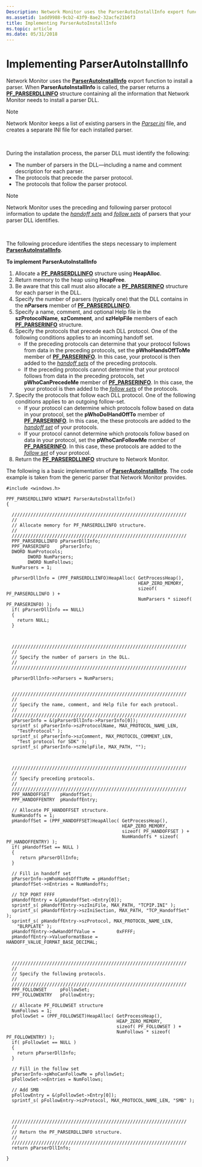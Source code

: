 ```yaml
---
Description: Network Monitor uses the ParserAutoInstallInfo export function to install a parser. When ParserAutoInstallInfo is called, the parser returns a PF\_PARSERDLLINFO structure containing all the information that Network Monitor needs to install a parser DLL.
ms.assetid: 1add9988-9cb2-43f9-8ae2-32acfe21b6f3
title: Implementing ParserAutoInstallInfo
ms.topic: article
ms.date: 05/31/2018
---
```


# Implementing ParserAutoInstallInfo

Network Monitor uses the [**ParserAutoInstallInfo**](parserautoinstallinfo.md) export function to install a parser. When **ParserAutoInstallInfo** is called, the parser returns a [**PF\_PARSERDLLINFO**](pf-parserdllinfo.md) structure containing all the information that Network Monitor needs to install a parser DLL.

> [!Note]  
> Network Monitor keeps a list of existing parsers in the [*Parser.ini*](p.md) file, and creates a separate INI file for each installed parser.

 

During the installation process, the parser DLL must identify the following:

-   The number of parsers in the DLL—including a name and comment description for each parser.
-   The protocols that precede the parser protocol.
-   The protocols that follow the parser protocol.

> [!Note]  
> Network Monitor uses the preceding and following parser protocol information to update the [*handoff sets*](h.md) and [*follow sets*](f.md) of parsers that your parser DLL identifies.

 

The following procedure identifies the steps necessary to implement [**ParserAutoInstallInfo**](parserautoinstallinfo.md).

**To implement ParserAutoInstallInfo**

1.  Allocate a [**PF\_PARSERDLLINFO**](pf-parserdllinfo.md) structure using **HeapAlloc**.
2.  Return memory to the heap using **HeapFree**.
3.  Be aware that this call must also allocate a [**PF\_PARSERINFO**](pf-parserinfo.md) structure for each parser in the DLL.
4.  Specify the number of parsers (typically one) that the DLL contains in the **nParsers** member of [**PF\_PARSERDLLINFO**](pf-parserdllinfo.md).
5.  Specify a name, comment, and optional Help file in the **szProtocolName**, **szComment**, and **szHelpFile** members of each [**PF\_PARSERINFO**](pf-parserinfo.md) structure.
6.  Specify the protocols that precede each DLL protocol. One of the following conditions applies to an incoming handoff set.
    -   If the preceding protocols can determine that your protocol follows from data in the preceding protocols, set the **pWhoHandsOffToMe** member of [**PF\_PARSERINFO**](pf-parserinfo.md). In this case, your protocol is then added to the [*handoff sets*](h.md) of the preceding protocols.
    -   If the preceding protocols cannot determine that your protocol follows from data in the preceding protocols, set **pWhoCanPrecedeMe** member of [**PF\_PARSERINFO**](pf-parserinfo.md). In this case, the your protocol is then added to the [*follow sets*](f.md) of the protocols.
7.  Specify the protocols that follow each DLL protocol. One of the following conditions applies to an outgoing follow-set.
    -   If your protocol can determine which protocols follow based on data in your protocol, set the **pWhoDoIHandOffTo** member of [**PF\_PARSERINFO**](pf-parserinfo.md). In this case, the these protocols are added to the [*handoff set*](h.md) of your protocols.
    -   If your protocol cannot determine which protocols follow based on data in your protocol, set the **pWhoCanFollowMe** member of [**PF\_PARSERINFO**](pf-parserinfo.md). In this case, these protocols are added to the [*follow set*](f.md) of your protocol.
8.  Return the [**PF\_PARSERDLLINFO**](pf-parserdllinfo.md) structure to Network Monitor.

The following is a basic implementation of [**ParserAutoInstallInfo**](parserautoinstallinfo.md). The code example is taken from the generic parser that Network Monitor provides.

``` syntax
#include <windows.h>

PPF_PARSERDLLINFO WINAPI ParserAutoInstallInfo() 
{

  /////////////////////////////////////////////////////////////////
  //
  // Allocate memory for PF_PARSERDLLINFO structure.
  //
  /////////////////////////////////////////////////////////////////
  PPF_PARSERDLLINFO pParserDllInfo; 
  PPF_PARSERINFO    pParserInfo;
  DWORD NumProtocols;
        DWORD NumParsers;
        DWORD NumFollows;
  NumParsers = 1;
  
  pParserDllInfo = (PPF_PARSERDLLINFO)HeapAlloc( GetProcessHeap(),
                                                 HEAP_ZERO_MEMORY,
                                                 sizeof( PF_PARSERDLLINFO ) +
                                                 NumParsers * sizeof( PF_PARSERINFO) );
  if( pParserDllInfo == NULL)
  {
    return NULL;
  }
  

    
  /////////////////////////////////////////////////////////////////
  //
  // Specify the number of parsers in the DLL.
  //
  /////////////////////////////////////////////////////////////////
  
  pParserDllInfo->nParsers = NumParsers;
  

  /////////////////////////////////////////////////////////////////
  // 
  // Specify the name, comment, and Help file for each protocol.
  // 
  /////////////////////////////////////////////////////////////////
  pParserInfo = &(pParserDllInfo->ParserInfo[0]);
  sprintf_s( pParserInfo->szProtocolName, MAX_PROTOCOL_NAME_LEN, 
    "TestProtocol" );
  sprintf_s( pParserInfo->szComment, MAX_PROTOCOL_COMMENT_LEN,
    "Test protocol for SDK" );
  sprintf_s( pParserInfo->szHelpFile, MAX_PATH, "");
  

  
  /////////////////////////////////////////////////////////////////
  //
  // Specify preceding protocols.
  //
  /////////////////////////////////////////////////////////////////
  PPF_HANDOFFSET    pHandoffSet;
  PPF_HANDOFFENTRY  pHandoffEntry;
  
  // Allocate PF_HANDOFFSET structure.
  NumHandoffs = 1;                   
  pHandoffSet = (PPF_HANDOFFSET)HeapAlloc( GetProcessHeap(),
                                           HEAP_ZERO_MEMORY,
                                           sizeof( PF_HANDOFFSET ) +
                                           NumHandoffs * sizeof( PF_HANDOFFENTRY) );
  if( pHandoffSet == NULL )
  {
     return pParserDllInfo;
  }

  // Fill in handoff set
  pParserInfo->pWhoHandsOffToMe = pHandoffSet;
  pHandoffSet->nEntries = NumHandoffs;

  // TCP PORT FFFF
  pHandoffEntry = &(pHandoffSet->Entry[0]);
  sprintf_s( pHandoffEntry->szIniFile, MAX_PATH, "TCPIP.INI" );
  sprintf_s( pHandoffEntry->szIniSection, MAX_PATH, "TCP_HandoffSet" );
  sprintf_s( pHandoffEntry->szProtocol, MAX_PROTOCOL_NAME_LEN, 
    "BLRPLATE" );
  pHandoffEntry->dwHandOffValue =        0xFFFF;
  pHandoffEntry->ValueFormatBase =       HANDOFF_VALUE_FORMAT_BASE_DECIMAL;    
  
  

  /////////////////////////////////////////////////////////////////
  //
  // Specify the following protocols.
  //
  /////////////////////////////////////////////////////////////////
  PPF_FOLLOWSET     pFollowSet;
  PPF_FOLLOWENTRY   pFollowEntry;
 
  // Allocate PF_FOLLOWSET structure
  NumFollows = 1;
  pFollowSet = (PPF_FOLLOWSET)HeapAlloc( GetProcessHeap(),
                                         HEAP_ZERO_MEMORY,
                                         sizeof( PF_FOLLOWSET ) +
                                         NumFollows * sizeof( PF_FOLLOWENTRY) );
  if( pFollowSet == NULL )
  {
    return pParserDllInfo;
  }

  // Fill in the follow set
  pParserInfo->pWhoCanFollowMe = pFollowSet;
  pFollowSet->nEntries = NumFollows;

  // Add SMB
  pFollowEntry = &(pFollowSet->Entry[0]);
  sprintf_s( pFollowEntry->szProtocol, MAX_PROTOCOL_NAME_LEN, "SMB" );
  


  /////////////////////////////////////////////////////////////////
  //
  // Return the PF_PARSERDLLINFO structure.
  //
  /////////////////////////////////////////////////////////////////
  return pParserDllInfo;

}
```

 

 



